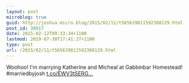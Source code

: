 ```yaml
---
layout: post
microblog: true
guid: http://joshua.micro.blog/2015/02/11/t565639811592368129.html
post_id: 38917
date: 2015-02-12T09:33:34+1100
lastmod: 2019-07-30T17:41:37+1100
type: post
url: /2015/02/11/t565639811592368129.html
---
```

Woohoo! I'm marrying Katherine and Micheal at Gabbinbar Homestead! #marriedbyjosh [t.co/EWV3tSERG...](http://t.co/EWV3tSERGV)
